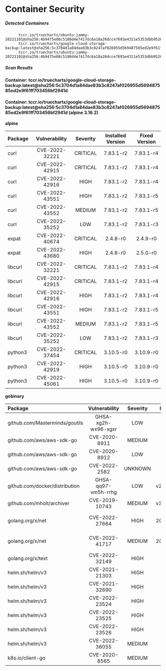 # Container Security

##### Detected Containers

          tccr.io/truecharts/ubuntu:jammy-20221101@sha256:4b9475e08c5180d4e7417dc6a18a26dcce7691e4311e5353dbb952645c5ff43f
          tccr.io/truecharts/google-cloud-storage-backup:latest@sha256:5c3704d1a84dae83b3c8247af026955d569487585ed2e9f61ff703456bf2941d
          tccr.io/truecharts/ubuntu:jammy-20221101@sha256:4b9475e08c5180d4e7417dc6a18a26dcce7691e4311e5353dbb952645c5ff43f

##### Scan Results

**Container: tccr.io/truecharts/google-cloud-storage-backup:latest@sha256:5c3704d1a84dae83b3c8247af026955d569487585ed2e9f61ff703456bf2941d**

#### Container: tccr.io/truecharts/google-cloud-storage-backup:latest@sha256:5c3704d1a84dae83b3c8247af026955d569487585ed2e9f61ff703456bf2941d (alpine 3.16.2)
    

**alpine**

      
| Package         |    Vulnerability   |   Severity  |  Installed Version | Fixed Version |
|:----------------|:------------------:|:-----------:|:------------------:|:-------------:|
| curl         |    CVE-2022-32221   |   CRITICAL  |  7.83.1-r2 | 7.83.1-r4 |
| curl         |    CVE-2022-42915   |   CRITICAL  |  7.83.1-r2 | 7.83.1-r4 |
| curl         |    CVE-2022-42916   |   HIGH  |  7.83.1-r2 | 7.83.1-r4 |
| curl         |    CVE-2022-43551   |   HIGH  |  7.83.1-r2 | 7.83.1-r5 |
| curl         |    CVE-2022-43552   |   MEDIUM  |  7.83.1-r2 | 7.83.1-r5 |
| curl         |    CVE-2022-35252   |   LOW  |  7.83.1-r2 | 7.83.1-r3 |
| expat         |    CVE-2022-40674   |   CRITICAL  |  2.4.8-r0 | 2.4.9-r0 |
| expat         |    CVE-2022-43680   |   HIGH  |  2.4.8-r0 | 2.5.0-r0 |
| libcurl         |    CVE-2022-32221   |   CRITICAL  |  7.83.1-r2 | 7.83.1-r4 |
| libcurl         |    CVE-2022-42915   |   CRITICAL  |  7.83.1-r2 | 7.83.1-r4 |
| libcurl         |    CVE-2022-42916   |   HIGH  |  7.83.1-r2 | 7.83.1-r4 |
| libcurl         |    CVE-2022-43551   |   HIGH  |  7.83.1-r2 | 7.83.1-r5 |
| libcurl         |    CVE-2022-43552   |   MEDIUM  |  7.83.1-r2 | 7.83.1-r5 |
| libcurl         |    CVE-2022-35252   |   LOW  |  7.83.1-r2 | 7.83.1-r3 |
| python3         |    CVE-2022-37454   |   CRITICAL  |  3.10.5-r0 | 3.10.9-r0 |
| python3         |    CVE-2022-42919   |   HIGH  |  3.10.5-r0 | 3.10.9-r0 |
| python3         |    CVE-2022-45061   |   HIGH  |  3.10.5-r0 | 3.10.9-r0 |

**gobinary**

      
| Package         |    Vulnerability   |   Severity  |  Installed Version | Fixed Version |
|:----------------|:------------------:|:-----------:|:------------------:|:-------------:|
| github.com/Masterminds/goutils         |    GHSA-xg2h-wx96-xgxr   |   LOW  |  v1.1.0 | v1.1.1 |
| github.com/aws/aws-sdk-go         |    CVE-2020-8911   |   MEDIUM  |  v1.25.3 |  |
| github.com/aws/aws-sdk-go         |    CVE-2020-8912   |   LOW  |  v1.25.3 |  |
| github.com/aws/aws-sdk-go         |    CVE-2022-2582   |   UNKNOWN  |  v1.25.3 | 1.34.0 |
| github.com/docker/distribution         |    GHSA-qq97-vm5h-rrhg   |   LOW  |  v2.7.1+incompatible | 2.8.0 |
| github.com/mholt/archiver         |    CVE-2019-10743   |   MEDIUM  |  v3.1.1+incompatible | 3.3.2 |
| golang.org/x/net         |    CVE-2022-27664   |   HIGH  |  v0.0.0-20220127200216-cd36cc0744dd | 0.0.0-20220906165146-f3363e06e74c |
| golang.org/x/net         |    CVE-2022-41717   |   MEDIUM  |  v0.0.0-20220127200216-cd36cc0744dd | 0.4.0 |
| golang.org/x/text         |    CVE-2022-32149   |   HIGH  |  v0.3.7 | 0.3.8 |
| helm.sh/helm/v3         |    CVE-2021-21303   |   HIGH  |  v3.2.0 | 3.5.2 |
| helm.sh/helm/v3         |    CVE-2021-32690   |   HIGH  |  v3.2.0 | 3.6.1 |
| helm.sh/helm/v3         |    CVE-2022-23524   |   HIGH  |  v3.2.0 | 3.10.3 |
| helm.sh/helm/v3         |    CVE-2022-23525   |   HIGH  |  v3.2.0 | 3.10.3 |
| helm.sh/helm/v3         |    CVE-2022-23526   |   HIGH  |  v3.2.0 | 3.10.3 |
| helm.sh/helm/v3         |    CVE-2022-36055   |   MEDIUM  |  v3.2.0 | 3.9.4 |
| k8s.io/client-go         |    CVE-2020-8565   |   MEDIUM  |  v0.18.3 | 0.20.0-alpha.2 |

